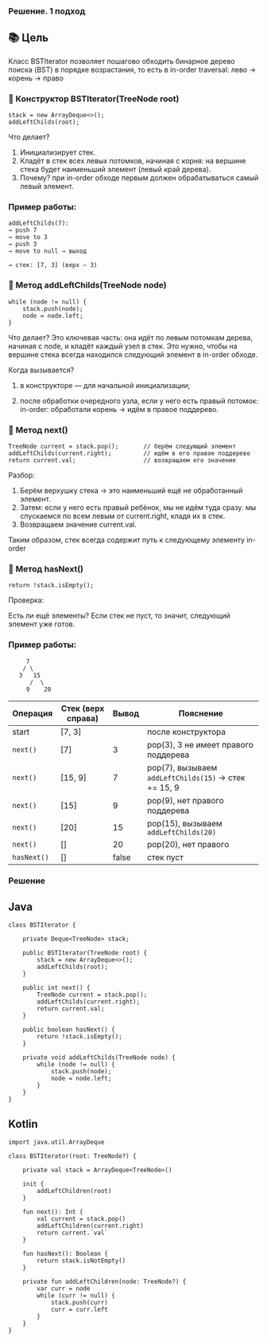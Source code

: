 ### Решение. 1 подход

## 📚 Цель
Класс BSTIterator позволяет пошагово обходить бинарное дерево поиска (BST) в порядке возрастания, то есть в in-order traversal:
лево → корень → право

### 🔹 Конструктор BSTIterator(TreeNode root)
```
stack = new ArrayDeque<>();
addLeftChilds(root);
```
Что делает?
1. Инициализирует стек.
2. Кладёт в стек всех левых потомков, начиная с корня: на вершине стека будет наименьший элемент (левый край дерева).
3. Почему? при in-order обходе первым должен обрабатываться самый левый элемент.

### Пример работы:
```
addLeftChilds(7):
→ push 7
→ move to 3
→ push 3
→ move to null → выход

→ стек: [7, 3] (верх — 3)
```

### 🔹 Метод addLeftChilds(TreeNode node)
```
while (node != null) {
    stack.push(node);
    node = node.left;
}
```
Что делает?
Это ключевая часть: она идёт по левым потомкам дерева, начиная с node, и кладёт каждый узел в стек.
Это нужно, чтобы на вершине стека всегда находился следующий элемент в in-order обходе.

Когда вызывается?
1) в конструкторе — для начальной инициализации;

2) после обработки очередного узла, если у него есть правый потомок:
in-order: обработали корень → идём в правое поддерево.

### 🔹 Метод next()
```
TreeNode current = stack.pop();       // берём следующий элемент
addLeftChilds(current.right);         // идём в его правое поддерево
return current.val;                   // возвращаем его значение
```

Разбор:

1) Берём верхушку стека → это наименьший ещё не обработанный элемент.
2) Затем:
если у него есть правый ребёнок, мы не идём туда сразу.
мы спускаемся по всем левым от current.right, кладя их в стек.
3) Возвращаем значение current.val.

Таким образом, стек всегда содержит путь к следующему элементу in-order

### 🔹 Метод hasNext()
```
return !stack.isEmpty();
```
Проверка:

Есть ли ещё элементы?
Если стек не пуст, то значит, следующий элемент уже готов.

### Пример работы:

```
     7
    / \
   3   15
      /  \
     9    20
```

| Операция    | Стек (верх справа) | Вывод | Пояснение                                            |
|-------------|--------------------|-------|------------------------------------------------------|
| start       | \[7, 3]            |       | после конструктора                                   |
| `next()`    | \[7]               | 3     | pop(3), 3 не имеет правого поддерева                 |
| `next()`    | \[15, 9]           | 7     | pop(7), вызываем `addLeftChilds(15)` → стек += 15, 9 |
| `next()`    | \[15]              | 9     | pop(9), нет правого поддерева                        |
| `next()`    | \[20]              | 15    | pop(15), вызываем `addLeftChilds(20)`                |
| `next()`    | \[]                | 20    | pop(20), нет правого                                 |
| `hasNext()` | \[]                | false | стек пуст                                            |

### Решение
## Java
```
class BSTIterator {

    private Deque<TreeNode> stack;

    public BSTIterator(TreeNode root) {
        stack = new ArrayDeque<>();
        addLeftChilds(root);
    }

    public int next() {
        TreeNode current = stack.pop();
        addLeftChilds(current.right);
        return current.val;
    }

    public boolean hasNext() {
        return !stack.isEmpty();
    }

    private void addLeftChilds(TreeNode node) {
        while (node != null) {
            stack.push(node);
            node = node.left;
        }
    }
}
```

## Kotlin
```
import java.util.ArrayDeque

class BSTIterator(root: TreeNode?) {

    private val stack = ArrayDeque<TreeNode>()

    init {
        addLeftChildren(root)
    }

    fun next(): Int {
        val current = stack.pop()
        addLeftChildren(current.right)
        return current.`val`
    }

    fun hasNext(): Boolean {
        return stack.isNotEmpty()
    }

    private fun addLeftChildren(node: TreeNode?) {
        var curr = node
        while (curr != null) {
            stack.push(curr)
            curr = curr.left
        }
    }
}
```